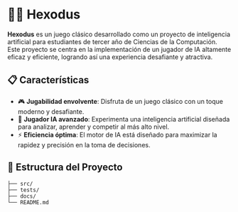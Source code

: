 # 🛑🤖 Hexodus

**Hexodus** es un juego clásico desarrollado como un proyecto de inteligencia artificial para estudiantes de tercer año de Ciencias de la Computación. Este proyecto se centra en la implementación de un jugador de IA altamente eficaz y eficiente, logrando así una experiencia desafiante y atractiva.

## 📋 Características

- 🎮 **Jugabilidad envolvente**: Disfruta de un juego clásico con un toque moderno y desafiante.
- 🤖 **Jugador IA avanzado**: Experimenta una inteligencia artificial diseñada para analizar, aprender y competir al más alto nivel.
- ⚡ **Eficiencia óptima**: El motor de IA está diseñado para maximizar la rapidez y precisión en la toma de decisiones.

## 📂 Estructura del Proyecto

```plaintext
├── src/
├── tests/
├── docs/
└── README.md
